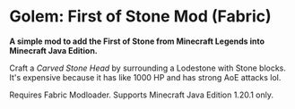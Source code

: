 # Golem: First of Stone Mod (Fabric)

**A simple mod to add the First of Stone from Minecraft Legends into Minecraft Java Edition.**

Craft a *Carved Stone Head* by surrounding a Lodestone with Stone blocks.
It's expensive because it has like 1000 HP and has strong AoE attacks lol.

Requires Fabric Modloader.
Supports Minecraft Java Edition 1.20.1 only.